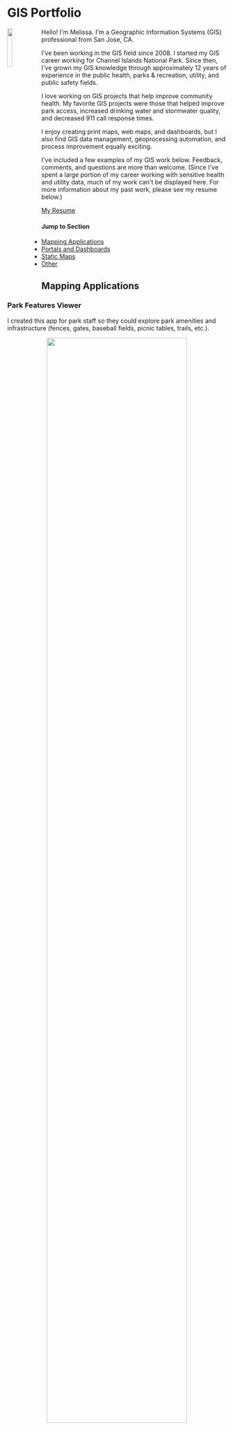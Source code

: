# GIS Portfolio
<img align="left" width="15%" height="15%" src="https://github.com/melhayashida/GIS_Portfolio/assets/140747457/7c6a0c2c-c5a4-4814-a4ae-f8c6f39e9d36">
Hello! I'm Melissa. I'm a Geographic Information Systems (GIS) professional from San Jose, CA.

I've been working in the GIS field since 2008. I started my GIS career working for Channel Islands National Park. Since then, I've grown my GIS knowledge through approximately 12 years of experience in the public health, parks & recreation, utility, and public safety fields.

I love working on GIS projects that help improve community health. My favorite GIS projects were those that helped improve park access, increased drinking water and stormwater quality, and decreased 911 call response times.

I enjoy creating print maps, web maps, and dashboards, but I also find GIS data management, geoprocessing automation, and process improvement equally exciting.

I've included a few examples of my GIS work below. Feedback, comments, and questions are more than welcome. (Since I've spent a large portion of my career working with sensitive health and utility data, much of my work can't be displayed here. For more information about my past work, please see my resume below.)

[My Resume](https://github.com/melhayashida/GIS_Portfolio/files/12223008/HayashidaResume_2023.pdf)

#### Jump to Section
- [Mapping Applications](#mapping-applications)
- [Portals and Dashboards](#portals-and-dashboards)
- [Static Maps](#static-maps)
- [Other](#other)

## Mapping Applications

### Park Features Viewer
I created this app for park staff so they could explore park amenities and infrastructure (fences, gates, baseball fields, picnic tables, trails, etc.).

<p align="center">
<img width="80%" height="80%" src="https://github.com/melhayashida/GIS_Portfolio/assets/140747457/3d5b275f-793c-426a-9bdf-27f43940333c">
</p>

### Park Watch Reporting App
I used Esri's Survey123 to allow park volunteers to submit information about park concerns (e.g. broken benches, downed trees). When volunteers submit this form, supervisors receive email notifications (thanks, Microsoft Flow!) and can track the concerns on a dashboard.

<p align = "center">
<img width="20%" height="20%" src="https://github.com/melhayashida/GIS_Portfolio/assets/140747457/b2de90e3-b4b7-4591-b10b-030b1cf83e78">
</p>

### Tree Inventory App
This app provided urban forestry staff with an easy way to batch edit tree information.

<p align="center">
<img width="80%" height="80%" src="https://github.com/melhayashida/GIS_Portfolio/assets/140747457/34cd0261-2815-4161-b5a0-7b35d8d3873e">
</p>

### Mobile Tree Data Collection
Building off my colleague's work, I maintained tools that allowed an urban forester to track trees, inspections, and simple work orders.

<p align="center">
<img width="50%" height="50%" src="https://github.com/melhayashida/GIS_Portfolio/assets/140747457/eb1a6925-e38a-421e-82ab-34df6ee3c31e">
</p>

### Safe Walking Routes Map
I designed this web map to show suggested walking routes for students. SAMI is a Science and Math Institute located within a large park.

<p align="center">
<img width="50%" height="50%" src="https://github.com/melhayashida/GIS_Portfolio/assets/140747457/cfd839cf-83a1-44f5-9812-eacceb5aed4a">
</p>

### Waterfront Mileage
This web map just shows mileage along a trail system.

<p align="center">
<img width="80%" height="80%" src="https://github.com/melhayashida/GIS_Portfolio/assets/140747457/f5e02e06-c856-4e96-a52b-9aadf9020685">
</p>

### Public Notification Address Finder
This app uses an ESRI widget. Users were able to export a list of addresses within a certain distance of parks or buildings. The address lists were then used to create mailers for public meetings.

<p align="center">
<img width="80%" height="80%" src="https://github.com/melhayashida/GIS_Portfolio/assets/140747457/cfbaa2e4-299d-4218-a7a1-89faa3fd70a3">
</p>

### Coyote/Raccoon Spotter
I used ArcGIS Online to allow community members to capture carnivore sightings. This tool used both Survey123 for ArcGIS and ArcGIS Hub. (Note: I can't take credit for the cool coyote logo.)

<p align="center">
<img width="30%" height="30%" src="https://github.com/melhayashida/GIS_Portfolio/assets/140747457/6959d811-7d02-4aee-917f-755c78fd9c12">
</p>

### Park Utility Viewer
I created this app for park operations and maintenance staff. It was the result of years of work collecting, scanning, and georeferencing as-builts, importing CAD data, digitizing utilities, and conducting utility field checks.

<p align="center">
<img width="80%" height="80%" src="https://github.com/melhayashida/GIS_Portfolio/assets/140747457/168b217d-f95f-4686-a77f-921cb10a6fdc">
</p>

### Park Walk Time Explorer
I made this Esri Story Map to visualize areas within 10 and 15 minute walks from Tacoma parks. (This was created prior to the City of Tacoma's involvement in the Trust for Public Land's cool Park Score analysis.) 

<p align="center">
<img width="80%" height="80%" src="https://github.com/melhayashida/GIS_Portfolio/assets/140747457/18812515-7897-4e4c-b140-f8575d2fdeed">
</p>

### Simple Mapbox Webmap
This is a very, very simple web map I built with Mapbox tiles and Mapbox GL JS. It shows the location, name, and address of Metro Parks Tacoma properties. I've always used Esri tools to create maps, so I wanted to try something different. I look forward to learning more about Mapbox's capabilities.

To view the map, click [here](https://melhayashida.github.io/GIS_Portfolio/webmaps/webmap1.html).

[Return to top](#jump-to-section)

## Portals and Dashboards

### COVID Case and Contact Management System
With my GIS and epidemiologist coworkers, I maintained and built dashboards, web maps, and web apps that fed into this COVID case and contact management system. At the peak of COVID response, more than 150 staff members used this system.

<p align="center">
<img width="80%" height="80%" src="https://github.com/melhayashida/GIS_Portfolio/assets/140747457/afa179e3-0ce8-4d6d-9520-9afa0e4548d5">
</p>

### Parks Department GIS Portal
Working alongside my GIS colleagues, IT staff, and an ESRI advisor, I implemented Portal for ArcGIS on Microsoft Azure. After Portal was stood up, we created various tools for park staff and made them accessible via ArcGIS Enterprise Sites.

<p align="center">
<img width="80%" height="80%" src="https://github.com/melhayashida/GIS_Portfolio/assets/140747457/82c046aa-f744-4519-a58f-ff6cf9668a9e">
</p>

[Return to top](#jump-to-section)

## Static Maps

### Adaptive Recreation Participants Map
This map shows veteran/active duty adaptive recreation program participants.

<p align="center">
<img width="60%" height="60%" src="https://github.com/melhayashida/GIS_Portfolio/assets/140747457/5949fc49-035b-4b50-bd24-af30cc96cf08">
</p>

### Anacapa Island Vegetation Transects Map
I made this map many years ago as an intern with Channel Islands National Park. 

<p align="center">
<img width="60%" height="60%" src="https://github.com/melhayashida/GIS_Portfolio/assets/140747457/ec7fe25e-a5e6-4434-9cff-e9d489aa4b9a">
</p>

### Orchard Map
As an intern with Channel Islands National Park, I collected tree data at Smuggler's Cove and used it to create the following map.

<p align="center">
<img width="50%" height="50%" src="https://github.com/melhayashida/GIS_Portfolio/assets/140747457/91f67cbe-5aba-4e06-bef9-914ccb0dd78d">
</p>

[Return to top](#jump-to-section)

## Other

### GIS Analysis for Prisoners Harbor Environmental Impact Statement
As an intern with Channel Islands National Park, I used GIS to aid in vegetation planning for a fill disposal site on Santa Cruz Island.

Please see Appendix C in [this PDF](https://github.com/melhayashida/GIS_Portfolio/files/12217932/48011.Prisoners.Harbor.FEIS.Appendicies.pdf).


[Return to top](#jump-to-section)
